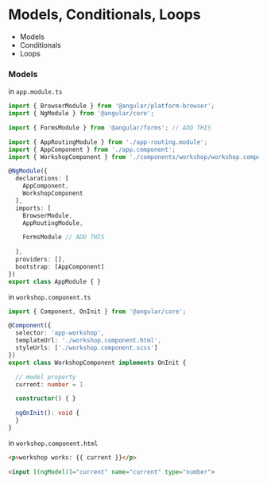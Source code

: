 # Models, Conditionals, Loops
* Models
* Conditionals
* Loops

### Models
in `app.module.ts`
```ts
import { BrowserModule } from '@angular/platform-browser';
import { NgModule } from '@angular/core';

import { FormsModule } from '@angular/forms'; // ADD THIS

import { AppRoutingModule } from './app-routing.module';
import { AppComponent } from './app.component';
import { WorkshopComponent } from './components/workshop/workshop.component';

@NgModule({
  declarations: [
    AppComponent,
    WorkshopComponent
  ],
  imports: [
    BrowserModule,
    AppRoutingModule,

    FormsModule // ADD THIS
    
  ],
  providers: [],
  bootstrap: [AppComponent]
})
export class AppModule { }
```
in `workshop.component.ts`
```ts
import { Component, OnInit } from '@angular/core';

@Component({
  selector: 'app-workshop',
  templateUrl: './workshop.component.html',
  styleUrls: ['./workshop.component.scss']
})
export class WorkshopComponent implements OnInit {

  // model property
  current: number = 1

  constructor() { }

  ngOnInit(): void {
  }
}
```
in `workshop.component.html`
```html
<p>workshop works: {{ current }}</p>

<input [(ngModel)]="current" name="current" type="number">
```
